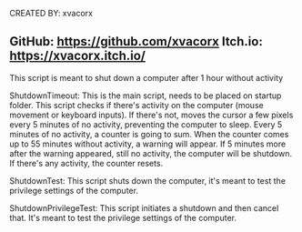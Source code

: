 CREATED BY: xvacorx

GitHub: https://github.com/xvacorx
Itch.io: https://xvacorx.itch.io/
-----------------------------------------

This script is meant to shut down a computer after 1 hour without activity

ShutdownTimeout: This is the main script, needs to be placed on startup folder. This script checks if there's activity on the computer (mouse movement or keyboard inputs). If there's not, moves the cursor a few pixels every 5 minutes of no activity, preventing the computer to sleep.
Every 5 minutes of no activity, a counter is going to sum. When the counter comes up to 55 minutes without activity, a warning will appear. If 5 minutes more after the warning appeared, still no activity, the computer will be shutdown.
If there's any activity, the counter resets.

ShutdownTest: This script shuts down the computer, it's meant to test the privilege settings of the computer.

ShutdownPrivilegeTest: This script initiates a shutdown and then cancel that. It's meant to test the privilege settings of the computer.